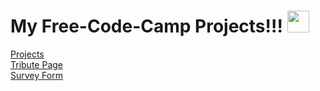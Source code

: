 # My Free-Code-Camp Projects!!! <img src="https://user-images.githubusercontent.com/76929974/125454882-6474abef-08a7-48e0-b78c-b59f1a46c878.png" width="35">

<a href="https://lakshmikant-2001.github.io/Free-Code-Camp">Projects</a><br>
<a href="https://lakshmikant-2001.github.io/Free-Code-Camp/Tribute-Page.html">Tribute Page</a><br>
<a href="https://lakshmikant-2001.github.io/Free-Code-Camp/Survey-Form.html">Survey Form</a>
